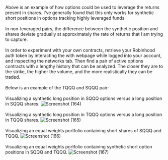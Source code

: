 Above is an example of how options could be used to leverage the returns present in shares. I've generally found that this only works for synthetic short positions in options tracking highly leveraged funds. 
</br>
</br>
In non-leveraged pairs, the difference between the synthetic position and shares deviate gradually at approximately the rate of returns that I am trying to capture. 
</br>
</br>
In order to experiment with your own contracts, retrieve your Robinhood auth token by interacting the with webpage while logged into your account, and inspecting the networks tab.
Then find a pair of active options contracts with a lengthy history that can be analyzed. The closer they are to the strike, the higher the volume, and the more realistically they can be traded.
</br>
</br>
Below is an example of the TQQQ and SQQQ pair:
</br>
</br>
Visualizing a synthetic long position in SQQQ options versus a long position in SQQQ shares. 
![Screenshot (164)](https://user-images.githubusercontent.com/102199762/212566791-1a4d323b-dac8-4ded-bac6-93ed42ddb75b.png)
</br>
</br>
Visualizing a synthetic long position in TQQQ options versus a long position in TQQQ shares. 
![Screenshot (165)](https://user-images.githubusercontent.com/102199762/212566635-7f7525fa-9542-4fb0-a176-d0cee0d4e4da.png)
</br>
</br>
Visualizing an equal weights portfolio containing short shares of SQQQ and TQQQ.
![Screenshot (166)](https://user-images.githubusercontent.com/102199762/212566644-045f1a51-ae79-4db7-a2b3-8eced93248f3.png)
</br>
</br>
Visualizing an equal weights portfolio containing synthetic short option positions in SQQQ and TQQQ. 
![Screenshot (167)](https://user-images.githubusercontent.com/102199762/212566648-a3ed6a31-0beb-4add-819c-4fb7a8956374.png)
